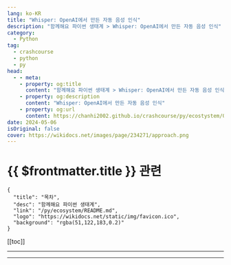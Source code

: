 ```yaml
---
lang: ko-KR
title: "Whisper: OpenAI에서 만든 자동 음성 인식"
description: "함께해요 파이썬 생태계 > Whisper: OpenAI에서 만든 자동 음성 인식"
category:
  - Python
tag: 
  - crashcourse
  - python
  - py
head:
  - - meta:
    - property: og:title
      content: "함께해요 파이썬 생태계 > Whisper: OpenAI에서 만든 자동 음성 인식"
    - property: og:description
      content: "Whisper: OpenAI에서 만든 자동 음성 인식"
    - property: og:url
      content: https://chanhi2002.github.io/crashcourse/py/ecostystem/05/whisper.html
date: 2024-05-06
isOriginal: false
cover: https://wikidocs.net/images/page/234271/approach.png
---
```


# {{ $frontmatter.title }} 관련

```component VPCard
{
  "title": "목차",
  "desc": "함께해요 파이썬 생태계",
  "link": "/py/ecosystem/README.md",
  "logo": "https://wikidocs.net/static/img/favicon.ico",
  "background": "rgba(51,122,183,0.2)"
}
```

[[toc]]

---

<SiteInfo
  name="Whisper: OpenAI에서 만든 자동 음성 인식 | WikiDocs"
  desc="함께해요 파이썬 생태계"
  url="https://wikidocs.net/234271"
  logo="https://wikidocs.net/static/img/favicon.ico"
  preview="https://wikidocs.net/images/page/234271/approach.png"/>

<!-- TODO: 작성 -->

---
